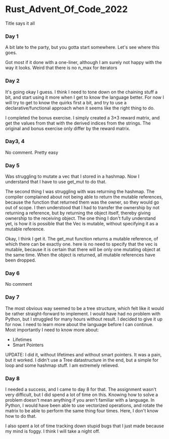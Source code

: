 # Rust_Advent_Of_Code_2022
Title says it all


### Day 1 
A bit late to the party, but you gotta start somewhere. Let's see where this goes.

Got most if it done with a one-liner, although I am surely not happy with the way it looks. Weird that there is no n_max for iterators

### Day 2
It's going okay I guess. I think I need to tone down on the chaining stuff a bit, and start using it more when I get to know the language better. For now I will try to get to know the quirks first a bit, and try to use a declarative/functional approach when it seems like the right thing to do.  

I completed the bonus exercise. I simply created a 3*3 reward matrix, and get the values from that with the derived indices from the strings. The original and bonus exercise only differ by the reward matrix.

### Day3, 4 
No comment. Pretty easy

### Day 5
Was struggling to mutate a vec that I stored in a hashmap. Now I understand that I have to use get_mut to do that.

The second thing I was struggling with was returning the hashmap. The compiler complained about not being able to return the mutable references, because the function that returned them was the owner, so they would go out of scope. I then understood that I had to transfer the ownership by not returning a reference, but by returning the object itself, thereby giving ownership to the receiving object. The one thing I don't fully understand yet, is how it is possible that the Vec is mutable, without specifying it as a mutable reference.

Okay, I think I get it. The get_mut function returns a mutable reference, of which there can be exactly one. here is no need to specify that the vec is mutable, because it is certain that there will be only one mutating object at the same time. When the object is returned, all mutable references have been dropped.

### Day 6
No comment

### Day 7
The most obvious way seemed to be a tree structure, which felt like it would be rather straight-forward to implement. I would have had no problem with Python, but I struggled for many hours without result. I decided to give it up for now. I need to learn more about the language before I can continue. Most importantly I need to know more about:
* Lifetimes
* Smart Pointers

UPDATE: 
I did it, without lifetimes and without smart pointers. It was a pain, but it worked. I didn't use a Tree datastructure in the end, but a simple for loop and some hashmap stuff. I am extremely relieved.

### Day 8
I needed a success, and I came to day 8 for that. The assignment wasn't very difficult, but I did spend a lot of time on this. Knowing how to solve a problem doesn't mean anything if you aren't familiar with a language. In Python, I would have been able to use vectorized operations, and rotate the matrix to be able to perform the same thing four times. Here, I don't know how to do that. 

I also spent a lot of time tracking down stupid bugs that I just made because my mind is foggy. I think I will take a night off. 


